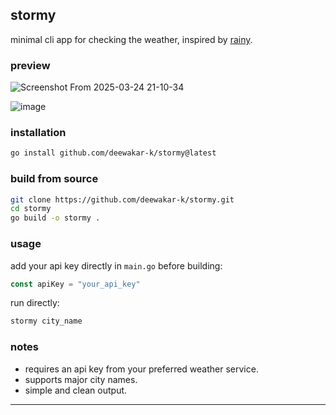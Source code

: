 ## stormy

minimal cli app for checking the weather, inspired by [rainy](https://github.com/liveslol/rainy).

### preview
![Screenshot From 2025-03-24 21-10-34](https://github.com/user-attachments/assets/4d6b8a2e-78a6-49d1-a0c8-4dae9af91bbc)

![image](https://github.com/user-attachments/assets/762358a6-46f4-44c3-84cb-c906f1048110)


### installation

```bash
go install github.com/deewakar-k/stormy@latest
```

### build from source

```bash
git clone https://github.com/deewakar-k/stormy.git
cd stormy
go build -o stormy .
```

### usage

add your api key directly in `main.go` before building:

```go
const apiKey = "your_api_key"
```

run directly:

```bash
stormy city_name
```

### notes
- requires an api key from your preferred weather service.
- supports major city names.
- simple and clean output.

---

